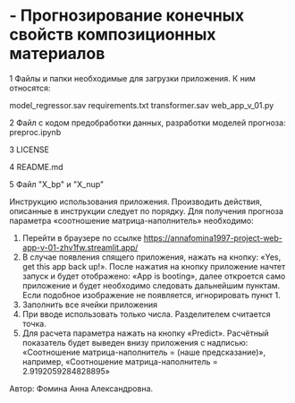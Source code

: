 # - Прогнозирование конечных свойств композиционных материалов


1 Файлы и папки необходимые для загрузки приложения. К ним относятся:

  model_regressor.sav
  requirements.txt
  transformer.sav
  web_app_v_01.py
  
2 Файл с кодом предобработки данных, разработки моделей прогноза: preproc.ipynb

3 LICENSE

4 README.md

5 Файл "X_bp" и "X_nup"



Инструкцию использования приложения. 
Производить действия, описанные в инструкции следует по порядку. Для получения прогноза параметра «соотношение матрица-наполнитель» необходимо:
1. Перейти в браузере по ссылке https://annafomina1997-project-web-app-v-01-zhv1fw.streamlit.app/ 
2.	В случае появления спящего приложения, нажать на кнопку: «Yes, get this app back up!». После нажатия на кнопку приложение начтет запуск и будет отображено: «App is booting», далее откроется само приложение и будет необходимо следовать дальнейшим пунктам. Если подобное изображение не появляется, игнорировать пункт 1.
3.	Заполнить все ячейки приложения
4.	При вводе использовать только числа. Разделителем считается точка. 
5.	Для расчета параметра нажать на кнопку «Predict». Расчётный показатель будет выведен внизу приложения с надписью: «Соотношение матрица-наполнитель = (наше предсказание)», например, «Соотношение матрица-наполнитель = 2.9192059284828895»

Автор: Фомина Анна Александровна.
